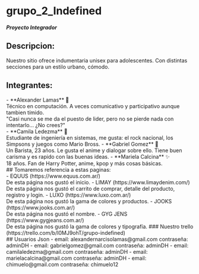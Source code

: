 # grupo_2_Indefined
**_Proyecto Integrador_**

## Descripcion: 
Nuestro sitio ofrece indumentaria unisex para adolescentes. Con distintas secciones para un estilo urbano, cómodo.

## Integrantes: 
<!-->
- **Alexander Lamas** 🔎 <br>
Técnico en computación. A veces comunicativo y participativo aunque tambien tímido.<br> "Casi nunca se me da el puesto de lider, pero no se pierde nada con intentarlo... ¿No crees?"<br>
- **Camila Ledezma** 🌵 <br>
Estudiante de ingeniería en sistemas, me gusta: el rock nacional, los Simpsons y juegos como Mario Bross.
- **Gabriel Gomez** 🐣 <br>
Un Barista, 23 años. Le gusta el anime y dialogar sobre ello. Tiene buen carisma y es rapido con las buenas ideas.
- **Mariela Calcina** ✨ <br>
18 años. Fan de Harry Potter, anime, kpop y más cosas básicas.<br>

## Tomaremos referencia a estas paginas:<br>
- EQUUS (https://www.equus.com.ar/) <br>
De esta página nos gustó el inicio.
- LIMAY (https://www.limaydenim.com/) <br>
De esta página nos gustó el carrito de comprar, detalle del producto, registro y login.
- LUXO (https://www.luxo.com.ar/) <br>
De esta página nos gustó la gama de colores y productos.
- JOOKS (https://www.jooks.com.ar/) <br>
De esta página nos gustó el nombre.
- GYG JENS (https://www.gygjeans.com.ar/) <br>
De esta página nos gustó la gama de colores y tipografía.


### Nuestro trello (https://trello.com/b/I0MJ9ohT/grupo-indefined) <br>

## Usuarios Json
- email: alexandernarcisolamas@gmail.com contraseña: adminDH
- email: gabrielgomez@gmail.com contraseña: adminDH
- email: camilaledezma@gmail.com contraseña: adminDH
- email: marielacalcina@gmail.com contraseña: adminDH
- email: chimuelo@gmail.com contraseña: chimuelo12


